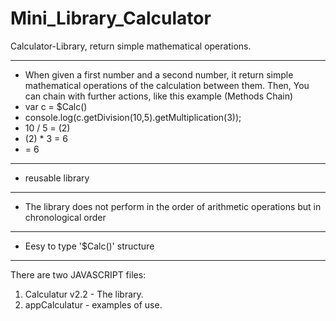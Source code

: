 # Mini_Library_Calculator
Calculator-Library, return simple mathematical operations.

  --------------------
 * When given a first number and a second number, it return simple mathematical operations
   of the calculation between them.
   Then, You can chain with further actions,
   like this example (Methods Chain)
 * var c = $Calc()
 * console.log(c.getDivision(10,5).getMultiplication(3));
 * 10 / 5 = (2)
 * (2) * 3 = 6
 * = 6
  --------------------
 * reusable library
  --------------------
 * The library does not perform in the order of arithmetic operations but in chronological order
  --------------------
 * Eesy to type '$Calc()' structure
  --------------------


There are two JAVASCRIPT files:
1. Calculatur v2.2 - The library.
2. appCalculatur - examples of use.
